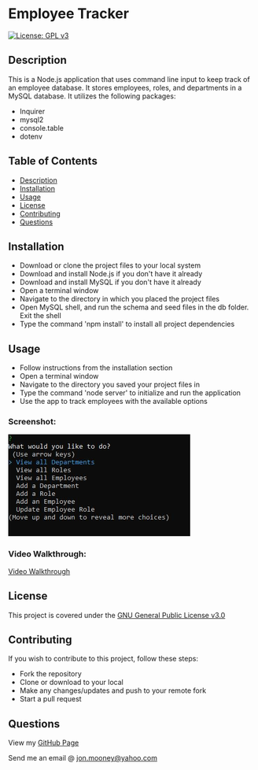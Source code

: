 # Employee Tracker
[![License: GPL v3](https://img.shields.io/badge/License-GPLv3-blue.svg)](https://www.gnu.org/licenses/)

## Description

This is a Node.js application that uses command line input to keep track of an employee database. It stores employees, roles, and departments in a MySQL database. It utilizes the following packages:
- Inquirer
- mysql2
- console.table
- dotenv

## Table of Contents

- [Description](#description)
- [Installation](#installation)
- [Usage](#usage)
- [License](#license)
- [Contributing](#contributing)
- [Questions](#questions)

## Installation

- Download or clone the project files to your local system
- Download and install Node.js if you don't have it already
- Download and install MySQL if you don't have it already
- Open a terminal window
- Navigate to the directory in which you placed the project files
- Open MySQL shell, and run the schema and seed files in the db folder. Exit the shell
- Type the command 'npm install' to install all project dependencies

## Usage

- Follow instructions from the installation section
- Open a terminal window
- Navigate to the directory you saved your project files in
- Type the command 'node server' to initialize and run the application
- Use the app to track employees with the available options

### Screenshot:

![Screenshot](./assets/images/screen1.jpg)

### Video Walkthrough:

[Video Walkthrough](./assets/video/employee_tracker.mp4)

## License

This project is covered under the [GNU General Public License v3.0](https://www.gnu.org/licenses/)

## Contributing

If you wish to contribute to this project, follow these steps:

- Fork the repository
- Clone or download to your local
- Make any changes/updates and push to your remote fork
- Start a pull request

## Questions

View my [GitHub Page](https://github.com/JonMooney)

Send me an email @ [jon.mooney@yahoo.com](mailto:jon.mooney@yahoo.com)